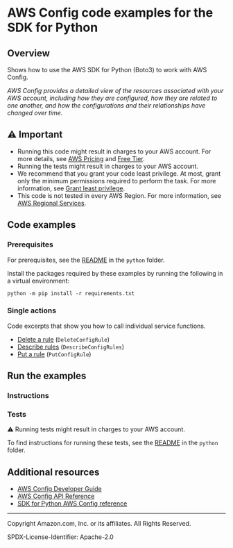 <!--Generated by WRITEME on 2023-10-13 17:49:14.827890 (UTC)-->
# AWS Config code examples for the SDK for Python

## Overview

Shows how to use the AWS SDK for Python (Boto3) to work with AWS Config.

<!--custom.overview.start-->
<!--custom.overview.end-->

*AWS Config provides a detailed view of the resources associated with your AWS account, including how they are configured, how they are related to one another, and how the configurations and their relationships have changed over time.*

## ⚠ Important

* Running this code might result in charges to your AWS account. For more details, see [AWS Pricing](https://aws.amazon.com/pricing/?aws-products-pricing.sort-by=item.additionalFields.productNameLowercase&aws-products-pricing.sort-order=asc&awsf.Free%20Tier%20Type=*all&awsf.tech-category=*all) and [Free Tier](https://aws.amazon.com/free/?all-free-tier.sort-by=item.additionalFields.SortRank&all-free-tier.sort-order=asc&awsf.Free%20Tier%20Types=*all&awsf.Free%20Tier%20Categories=*all).
* Running the tests might result in charges to your AWS account.
* We recommend that you grant your code least privilege. At most, grant only the minimum permissions required to perform the task. For more information, see [Grant least privilege](https://docs.aws.amazon.com/IAM/latest/UserGuide/best-practices.html#grant-least-privilege).
* This code is not tested in every AWS Region. For more information, see [AWS Regional Services](https://aws.amazon.com/about-aws/global-infrastructure/regional-product-services).

<!--custom.important.start-->
<!--custom.important.end-->

## Code examples

### Prerequisites

For prerequisites, see the [README](../../README.md#Prerequisites) in the `python` folder.

Install the packages required by these examples by running the following in a virtual environment:

```
python -m pip install -r requirements.txt
```

<!--custom.prerequisites.start-->
<!--custom.prerequisites.end-->

### Single actions

Code excerpts that show you how to call individual service functions.

* [Delete a rule](config_rules.py#L84) (`DeleteConfigRule`)
* [Describe rules](config_rules.py#L64) (`DescribeConfigRules`)
* [Put a rule](config_rules.py#L32) (`PutConfigRule`)

## Run the examples

### Instructions


<!--custom.instructions.start-->
<!--custom.instructions.end-->



### Tests

⚠ Running tests might result in charges to your AWS account.


To find instructions for running these tests, see the [README](../../README.md#Tests)
in the `python` folder.



<!--custom.tests.start-->
<!--custom.tests.end-->

## Additional resources

* [AWS Config Developer Guide](https://docs.aws.amazon.com/config/latest/developerguide/WhatIsConfig.html)
* [AWS Config API Reference](https://docs.aws.amazon.com/config/latest/APIReference/Welcome.html)
* [SDK for Python AWS Config reference](https://boto3.amazonaws.com/v1/documentation/api/latest/reference/services/config-service.html)

<!--custom.resources.start-->
<!--custom.resources.end-->

---

Copyright Amazon.com, Inc. or its affiliates. All Rights Reserved.

SPDX-License-Identifier: Apache-2.0